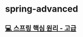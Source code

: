 # spring-advanced
## [💻 스프링 핵심 원리 - 고급]([https://ifuwanna.tistory.com/](https://www.inflearn.com/course/%EC%8A%A4%ED%94%84%EB%A7%81-%ED%95%B5%EC%8B%AC-%EC%9B%90%EB%A6%AC-%EA%B3%A0%EA%B8%89%ED%8E%B8/dashboard))
